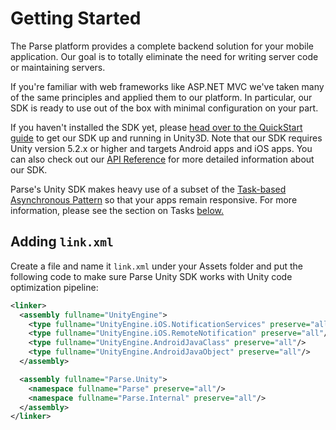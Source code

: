 # Getting Started

The Parse platform provides a complete backend solution for your mobile application. Our goal is to totally eliminate the need for writing server code or maintaining servers.

If you're familiar with web frameworks like ASP.NET MVC we've taken many of the same principles and applied them to our platform. In particular, our SDK is ready to use out of the box with minimal configuration on your part.

If you haven't installed the SDK yet, please [head over to the QuickStart guide](/apps/quickstart#parse_data/unity/new) to get our SDK up and running in Unity3D. Note that our SDK requires Unity version 5.2.x or higher and targets Android apps and iOS apps. You can also check out our [API Reference](/docs/dotnet/api) for more detailed information about our SDK.

Parse's Unity SDK makes heavy use of a subset of the [Task-based Asynchronous Pattern](http://msdn.microsoft.com/en-us/library/hh873175.aspx) so that your apps remain responsive. For more information, please see the section on Tasks [below.](#tasks)

## Adding `link.xml`

Create a file and name it `link.xml` under your Assets folder and put the following code to make sure Parse Unity SDK works with Unity code optimization pipeline:
```xml
<linker>
  <assembly fullname="UnityEngine">
    <type fullname="UnityEngine.iOS.NotificationServices" preserve="all"/>
    <type fullname="UnityEngine.iOS.RemoteNotification" preserve="all"/>
    <type fullname="UnityEngine.AndroidJavaClass" preserve="all"/>
    <type fullname="UnityEngine.AndroidJavaObject" preserve="all"/>
  </assembly>

  <assembly fullname="Parse.Unity">
    <namespace fullname="Parse" preserve="all"/>
    <namespace fullname="Parse.Internal" preserve="all"/>
  </assembly>
</linker>
```
